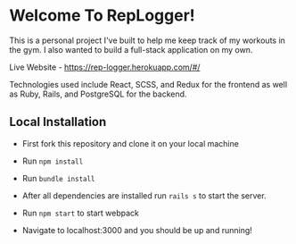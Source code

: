 # Welcome To RepLogger!

This is a personal project I've built to help me keep track of my workouts in the gym. I also wanted to build a full-stack application on my own.

Live Website - https://rep-logger.herokuapp.com/#/

Technologies used include React, SCSS, and Redux for the frontend as well as Ruby, Rails, and PostgreSQL for the backend.

## Local Installation

- First fork this repository and clone it on your local machine

- Run `npm install`

- Run `bundle install`

- After all dependencies are installed run `rails s` to start the server.

- Run `npm start` to start webpack

- Navigate to localhost:3000 and you should be up and running!

